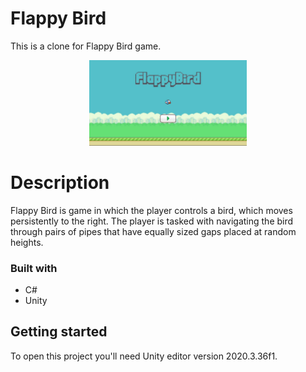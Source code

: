 # Flappy Bird
This is a clone for Flappy Bird game.

<div align="center">
    <img width="50%" src="https://raw.githubusercontent.com/hagarfisher/FlappyBird/master/demo.jpg" />
</div>

# Description

Flappy Bird is game in which the player controls a bird, which moves persistently to the right.
The player is tasked with navigating the bird through pairs of pipes that have equally sized gaps placed at random heights.

### Built with

- C#
- Unity

## Getting started

To open this project you'll need Unity editor version 2020.3.36f1.
